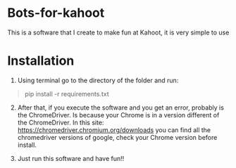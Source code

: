 # Bots-for-kahoot
This is a software that I create to make fun at Kahoot, it is very simple to use


# Installation 

1. Using terminal go to the directory of the folder and run:

> pip install -r requirements.txt


2. After that, if you execute the software and you get an error, probably is the ChromeDriver. Is because your Chrome is in a version different of the ChromeDriver.
In this site:  https://chromedriver.chromium.org/downloads  you can find all the chromedriver versions of google, check your Chrome version before install.



3. Just run this software and have fun!!
